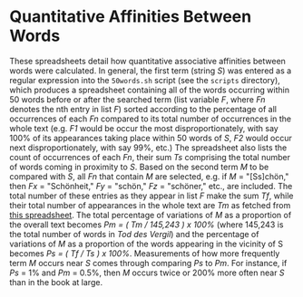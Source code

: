 # Quantitative Affinities Between Words

These spreadsheets detail how quantitative associative affinities between words were calculated. In general, the first term (string *S*) was entered as a regular expression into the `50words.sh` script (see the `scripts` directory), which produces a spreadsheet containing all of the words occurring within 50 words before or after the searched term (list variable *F*, where *Fn* denotes the nth entry in list *F*) sorted according to the percentage of all occurrences of each *Fn* compared to its total number of occurrences in the whole text (e.g. *F1* would be occur the most disproportionately, with say 100% of its appearances taking place within 50 words of *S*, *F2* would occur next disproportionately, with say 99%, etc.) The spreadsheet also lists the count of occurrences of each *Fn*, their sum *Ts* comprising the total number of words coming in proximity to *S*. Based on the second term *M* to be compared with *S*, all *Fn* that contain *M* are selected, e.g. if *M* = "[Ss]chön," then *Fx* = "Schönheit," *Fy* = "schön," *Fz* = "schöner," etc., are included. The total number of these entries as they appear in list *F* make the sum *Tf*, while their total number of appearances in the whole text are *Tm* as fetched from [this spreadsheet](https://goo.gl/Z8sw4t). The total percentage of variations of *M* as a proportion of the overall text becomes *Pm = ( Tm / 145,243 ) x 100%* (where 145,243 is the total number of words in *Tod des Vergil*) and the percentage of variations of *M* as a proportion of the words appearing in the vicinity of S becomes *Ps = ( Tf / Ts ) x 100%*. Measurements of how more frequently term *M* occurs near *S* comes through comparing *Ps* to *Pm*. For instance, if *Ps* = 1% and *Pm* = 0.5%, then *M* occurs twice or 200% more often near *S* than in the book at large.
